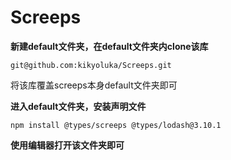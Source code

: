 # Screeps

**新建default文件夹，在default文件夹内clone该库**

`git@github.com:kikyoluka/Screeps.git`

将该库覆盖screeps本身default文件夹即可

**进入default文件夹，安装声明文件**

`npm install @types/screeps @types/lodash@3.10.1`

**使用编辑器打开该文件夹即可**





